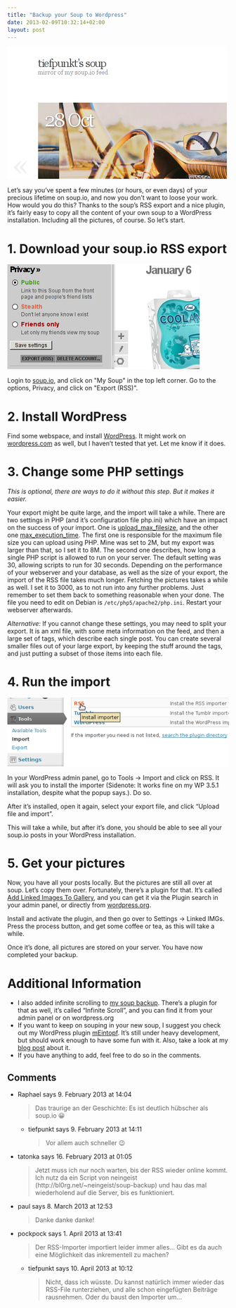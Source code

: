 ```yaml
---
title: "Backup your Soup to Wordpress"
date: 2013-02-09T10:32:14+02:00
layout: post
---
```


![tiefpunkt's soup mirror](/images/soupexport00.png)

Let’s say you’ve spent a few minutes (or hours, or even days) of your precious lifetime on soup.io, and now you don’t want to loose your work. How would you do this? Thanks to the soup’s RSS export and a nice plugin, it’s fairly easy to copy all the content of your own soup to a WordPress installation. Including all the pictures, of course. So let’s start.

# 1. Download your soup.io RSS export

![soup export link](/images/soupexport01.png)

Login to [soup.io](http://soup.io), and click on "My Soup" in the top left corner. Go to the options, Privacy, and click on "Export (RSS)".

# 2. Install WordPress
Find some webspace, and install [WordPress](http://wordpress.org/). It might work on [wordpress.com](http://wordpress.com/) as well, but I haven’t tested that yet. Let me know if it does.

# 3. Change some PHP settings
*This is optional, there are ways to do it without this step. But it makes it easier.*

Your export might be quite large, and the import will take a while. There are two settings in PHP (and it’s configuration file php.ini) which have an impact on the success of your import. One is [upload_max_filesize](http://php.net/upload-max-filesize), and the other one [max_execution_time](http://php.net/max-execution-time). The first one is responsible for the maximum file size you can upload using PHP. Mine was set to 2M, but my export was larger than that, so I set it to 8M. The second one describes, how long a single PHP script is allowed to run on your server. The default setting was 30, allowing scripts to run for 30 seconds. Depending on the performance of your webserver and your database, as well as the size of your export, the import of the RSS file takes much longer. Fetching the pictures takes a while as well. I set it to 3000, as to not run into any further problems. Just remember to set them back to something reasonable when your done. The file you need to edit on Debian is ``/etc/php5/apache2/php.ini``. Restart your webserver afterwards.

*Alternative:* If you cannot change these settings, you may need to split your export. It is an xml file, with some meta information on the feed, and then a large set of <item> tags, which describe each single post. You can create several smaller files out of your large export, by keeping the stuff around the <item> tags, and just putting a subset of those items into each file.

# 4. Run the import

![install RSS importer](/images/soupexport02.png)

In your WordPress admin panel, go to Tools -> Import and click on RSS. It will ask you to install the importer (Sidenote: It works fine on my WP 3.5.1 installation, despite what the popup says.). Do so.

After it’s installed, open it again, select your export file, and click “Upload file and import”.

This will take a while, but after it’s done, you should be able to see all your soup.io posts in your WordPress installation.

# 5. Get your pictures
Now, you have all your posts locally. But the pictures are still all over at soup. Let’s copy them over. Fortunately, there’s a plugin for that. It’s called [Add Linked Images To Gallery](http://www.bbqiguana.com/wordpress-plugins/add-linked-images-to-gallery/), and you can get it via the Plugin search in your admin panel, or directly from [wordpress.org](https://wordpress.org/extend/plugins/add-linked-images-to-gallery-v01/).

Install and activate the plugin, and then go over to Settings -> Linked IMGs. Press the process button, and get some coffee or tea, as this will take a while.

Once it’s done, all pictures are stored on your server. You have now completed your backup.

# Additional Information
* I also added infinite scrolling to [my soup backup](http://soup.tiefpunkt.com). There’s a plugin for that as well, it’s called “Infinite Scroll”, and you can find it from your admin panel or on wordpress.org
* If you want to keep on souping in your new soup, I suggest you check out my WordPress plugin [mEintopf](https://github.com/meintopf/meintopf). It’s still under heavy development, but should work enough to have some fun with it. Also, take a look at my [blog post](http://tech.tiefpunkt.com/2013/01/your-own-soup-io-an-idea/) about it.
* If you have anything to add, feel free to do so in the comments.


## Comments

* Raphael says 9. February 2013 at 14:04
	<blockquote>
	Das traurige an der Geschichte: Es ist deutlich hübscher als soup.io 😀
	</blockquote>

	* tiefpunkt says 9. February 2013 at 14:11
		<blockquote>
		Vor allem auch schneller 😉
		</blockquote>

* tatonka says 16. February 2013 at 01:05
	<blockquote>
	Jetzt muss ich nur noch warten, bis der RSS wieder online kommt. Ich nutz da ein Script von neingeist (http://bl0rg.net/~neingeist/soup-backup) und hau das mal wiederholend auf die Server, bis es funktioniert.
	</blockquote>


* paul says 8. March 2013 at 12:53
	<blockquote>
	Danke danke danke!
	</blockquote>

* pockpock says 1. April 2013 at 13:41
	<blockquote>
	Der RSS-Importer importiert leider immer alles… Gibt es da auch eine Möglichkeit das inkrementell zu machen?
	</blockquote>

	* tiefpunkt says 10. April 2013 at 10:12
		<blockquote>
		Nicht, dass ich wüsste. Du kannst natürlich immer wieder das RSS-File runterziehen, und alle schon eingefügten Beiträge rausnehmen. Oder du baust den Importer um…
		</blockquote>
